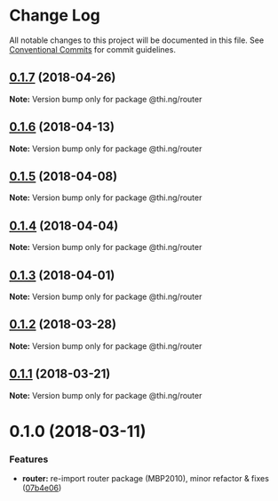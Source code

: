 # Change Log

All notable changes to this project will be documented in this file.
See [Conventional Commits](https://conventionalcommits.org) for commit guidelines.

<a name="0.1.7"></a>
## [0.1.7](https://github.com/thi-ng/umbrella/compare/@thi.ng/router@0.1.6...@thi.ng/router@0.1.7) (2018-04-26)




**Note:** Version bump only for package @thi.ng/router

<a name="0.1.6"></a>
## [0.1.6](https://github.com/thi-ng/umbrella/compare/@thi.ng/router@0.1.5...@thi.ng/router@0.1.6) (2018-04-13)




**Note:** Version bump only for package @thi.ng/router

<a name="0.1.5"></a>
## [0.1.5](https://github.com/thi-ng/umbrella/compare/@thi.ng/router@0.1.4...@thi.ng/router@0.1.5) (2018-04-08)




**Note:** Version bump only for package @thi.ng/router

<a name="0.1.4"></a>
## [0.1.4](https://github.com/thi-ng/umbrella/compare/@thi.ng/router@0.1.3...@thi.ng/router@0.1.4) (2018-04-04)




**Note:** Version bump only for package @thi.ng/router

<a name="0.1.3"></a>
## [0.1.3](https://github.com/thi-ng/umbrella/compare/@thi.ng/router@0.1.2...@thi.ng/router@0.1.3) (2018-04-01)




**Note:** Version bump only for package @thi.ng/router

<a name="0.1.2"></a>
## [0.1.2](https://github.com/thi-ng/umbrella/compare/@thi.ng/router@0.1.1...@thi.ng/router@0.1.2) (2018-03-28)




**Note:** Version bump only for package @thi.ng/router

<a name="0.1.1"></a>
## [0.1.1](https://github.com/thi-ng/umbrella/compare/@thi.ng/router@0.1.0...@thi.ng/router@0.1.1) (2018-03-21)




**Note:** Version bump only for package @thi.ng/router

<a name="0.1.0"></a>
# 0.1.0 (2018-03-11)


### Features

* **router:** re-import router package (MBP2010), minor refactor & fixes ([07b4e06](https://github.com/thi-ng/umbrella/commit/07b4e06))
